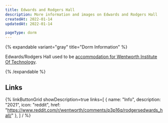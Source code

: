```yaml
---
title: Edwards and Rodgers Hall
description: More information and images on Edwards and Rodgers Hall
createdAt: 2022-01-14
updatedAt: 2022-01-14

pageType: dorm
---
```


{% expandable variant="gray" title="Dorm Information" %}

Edwards/Rodgers Hall used to be [accommodation for Wentworth Institute Of Technology](https://wit.edu/student-life/reslife/communities/edwards-rodgers).

{% /expandable %}

## Links

{% linkButtonGrid
  showDescription=true
  links=[
    { name: "Info", description: "2021", icon: "reddit", href: 
    "https://www.reddit.com/r/wentworth/comments/p3p16q/rodgersedwards_hall/" },
  ] / %}
